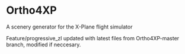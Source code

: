 # Ortho4XP
A scenery generator for the X-Plane flight simulator

Feature/progressive_zl updated with latest files from Ortho4XP-master branch, modified if neccesary.
